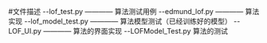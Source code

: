 #文件描述    --lof_test.py ———— 算法测试用例    --edmund_lof.py ———— 算法实现    --lof_model_test.py ———— 算法模型测试（已经训练好的模型）    --LOF_UI.py ———— 算法的界面实现    --LOFModel_Test.py 算法的测试